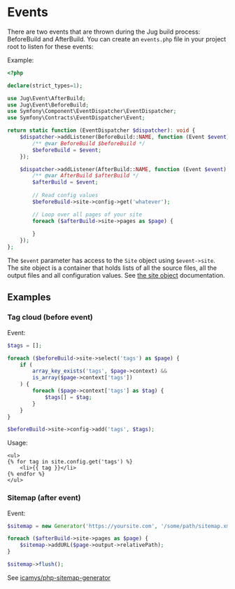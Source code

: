 # Events

There are two events that are thrown during the Jug build process: BeforeBuild and AfterBuild. You can create an `events.php` file in your project root to listen for these events:

Example:
```php
<?php

declare(strict_types=1);

use Jug\Event\AfterBuild;
use Jug\Event\BeforeBuild;
use Symfony\Component\EventDispatcher\EventDispatcher;
use Symfony\Contracts\EventDispatcher\Event;

return static function (EventDispatcher $dispatcher): void {
    $dispatcher->addListener(BeforeBuild::NAME, function (Event $event) {
        /** @var BeforeBuild $beforeBuild */
        $beforeBuild = $event;
    });

    $dispatcher->addListener(AfterBuild::NAME, function (Event $event) {
        /** @var AfterBuild $afterBuild */
        $afterBuild = $event;
        
        // Read config values
        $beforeBuild->site->config->get('whatever');

        // Loop over all pages of your site
        foreach ($afterBuild->site->pages as $page) {
        
        }
    });
};

```

The `$event` parameter has access to the `Site` object using `$event->site`. The site object is a container that holds lists of all the source files, all the output files and all configuration values. See [the site object](the-site-object.md) documentation.

## Examples

### Tag cloud (before event)
Event:
```php
$tags = [];

foreach ($beforeBuild->site->select('tags') as $page) {
    if (
        array_key_exists('tags', $page->context) &&
        is_array($page->context['tags'])
    ) {
        foreach ($page->context['tags'] as $tag) {
            $tags[] = $tag;
        }
    }
}

$beforeBuild->site->config->add('tags', $tags);
```
Usage:
```twig 
<ul>
{% for tag in site.config.get('tags') %}
    <li>{{ tag }}</li>
{% endfor %}
</ul>
```

### Sitemap (after event)

Event:
```php
$sitemap = new Generator('https://yoursite.com', '/some/path/sitemap.xml');

foreach ($afterBuild->site->pages as $page) {
    $sitemap->addURL($page->output->relativePath);
}

$sitemap->flush();
```
See [icamys/php-sitemap-generator](https://github.com/icamys/php-sitemap-generator)